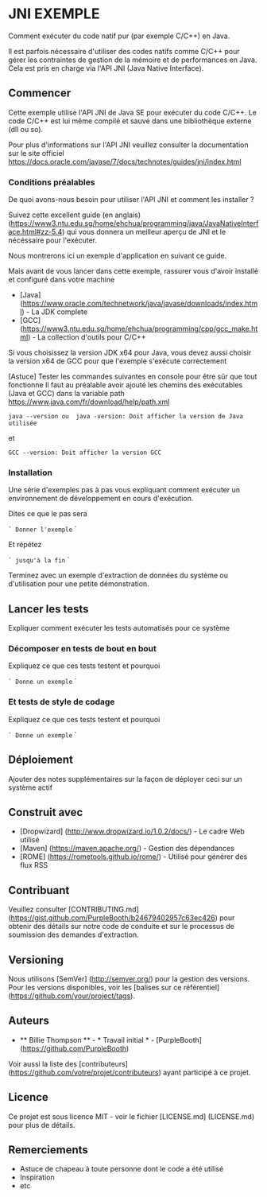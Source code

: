 # JNI EXEMPLE

Comment exécuter du code natif pur (par exemple C/C++) en Java.

Il est parfois nécessaire d'utiliser des codes natifs comme C/C++ pour gérer les contraintes de gestion de la mémoire et de performances en Java. Cela est pris en charge via l'API JNI (Java Native Interface).

## Commencer

Cette exemple utilise l'API JNI de Java SE pour exécuter du code C/C++.
Le code C/C++ est lui même compilé et sauvé dans une bibliothèque externe (dll ou so).

Pour plus d'informations sur l'API JNI veuillez consulter la documentation sur le site officiel https://docs.oracle.com/javase/7/docs/technotes/guides/jni/index.html

### Conditions préalables

De quoi avons-nous besoin pour utiliser l'API JNI et comment les installer ?

Suivez cette excellent guide (en anglais) (https://www3.ntu.edu.sg/home/ehchua/programming/java/JavaNativeInterface.html#zz-5.4) qui vous donnera un meilleur aperçu de JNI et le nécéssaire pour l'exécuter. 

Nous montrerons ici un exemple d'application en suivant ce guide.

Mais avant de vous lancer dans cette exemple, rassurer vous d'avoir installé et configuré dans votre machine 
* [Java] (https://www.oracle.com/technetwork/java/javase/downloads/index.html) - La JDK complete
* [GCC] (https://www3.ntu.edu.sg/home/ehchua/programming/cpp/gcc_make.html) - La collection d'outils pour C/C++

Si vous choisissez la version JDK x64 pour Java, vous devez aussi choisir la version x64 de GCC pour que l'exemple s'exécute correctement

[Astuce] Tester les commandes suivantes en console pour être sûr que tout fonctionne
Il faut au préalable avoir ajouté les chemins des exécutables (Java et GCC) dans la variable path
https://www.java.com/fr/download/help/path.xml

```
java --version ou  java -version: Doit afficher la version de Java utilisée
```

et

```
GCC --version: Doit afficher la version GCC
```

### Installation

Une série d'exemples pas à pas vous expliquant comment exécuter un environnement de développement en cours d'exécution.

Dites ce que le pas sera

`` `
Donner l'exemple
`` `

Et répétez

`` `
jusqu'à la fin
`` `

Terminez avec un exemple d'extraction de données du système ou d'utilisation pour une petite démonstration.

## Lancer les tests

Expliquer comment exécuter les tests automatisés pour ce système

### Décomposer en tests de bout en bout

Expliquez ce que ces tests testent et pourquoi

`` `
Donne un exemple
`` `

### Et tests de style de codage

Expliquez ce que ces tests testent et pourquoi

`` `
Donne un exemple
`` `

## Déploiement

Ajouter des notes supplémentaires sur la façon de déployer ceci sur un système actif

## Construit avec

* [Dropwizard] (http://www.dropwizard.io/1.0.2/docs/) - Le cadre Web utilisé
* [Maven] (https://maven.apache.org/) - Gestion des dépendances
* [ROME] (https://rometools.github.io/rome/) - Utilisé pour générer des flux RSS

## Contribuant

Veuillez consulter [CONTRIBUTING.md] (https://gist.github.com/PurpleBooth/b24679402957c63ec426) pour obtenir des détails sur notre code de conduite et sur le processus de soumission des demandes d'extraction.

## Versioning

Nous utilisons [SemVer] (http://semver.org/) pour la gestion des versions. Pour les versions disponibles, voir les [balises sur ce référentiel] (https://github.com/your/project/tags).

## Auteurs

* ** Billie Thompson ** - * Travail initial * - [PurpleBooth] (https://github.com/PurpleBooth)

Voir aussi la liste des [contributeurs] (https://github.com/votre/projet/contributeurs) ayant participé à ce projet.

## Licence

Ce projet est sous licence MIT - voir le fichier [LICENSE.md] (LICENSE.md) pour plus de détails.

## Remerciements

* Astuce de chapeau à toute personne dont le code a été utilisé
* Inspiration
* etc
